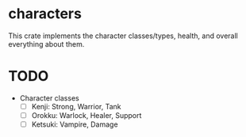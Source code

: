 # characters
This crate implements the character classes/types, health, and overall everything about them.

# TODO
- Character classes
    - [ ] Kenji: Strong, Warrior, Tank
    - [ ] Orokku: Warlock, Healer, Support
    - [ ] Ketsuki: Vampire, Damage
